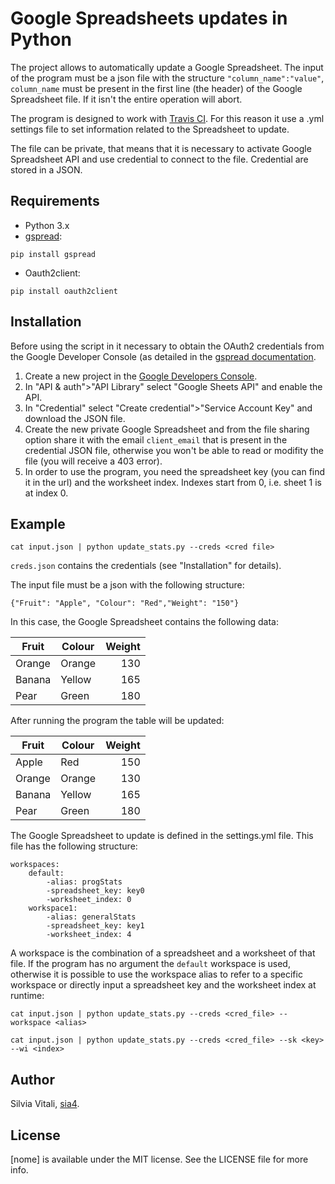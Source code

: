 # Google Spreadsheets updates in Python

The project allows to automatically update a Google Spreadsheet. The input of the program must be a json file with the structure `"column_name":"value"`, `column_name` must be present in the first line (the header) of the Google Spreadsheet file. If it isn't the entire operation will abort.

The program is designed to work with [Travis CI](https://travis-ci.org/). For this reason it use a .yml settings file to set information related to the Spreadsheet to update.

The file can be private, that means that it is necessary to activate Google Spreadsheet API and use credential to connect to the file. Credential are stored in a JSON.

## Requirements
- Python 3.x
- [gspread](https://github.com/burnash/gspread):
```
pip install gspread
```
- Oauth2client:
```
pip install oauth2client
```

## Installation
Before using the script in it necessary to obtain the OAuth2 credentials from the Google Developer Console (as detailed in the [gspread documentation](http://gspread.readthedocs.io/en/latest/oauth2.html).

1. Create a new project in the [Google Developers Console](https://console.developers.google.com).
2. In "API & auth">"API Library" select "Google Sheets API" and enable the API.
3. In "Credential" select "Create credential">"Service Account Key" and download the JSON file.
4. Create the new private Google Spreadsheet and from the file sharing option share it with the email `client_email` that is present in the credential JSON file, otherwise you won't be able to read or modifity the file (you will receive a 403 error).
5. In order to use the program, you need the spreadsheet key (you can find it in the url) and the worksheet index. Indexes start from 0, i.e. sheet 1 is at index 0.

## Example

```
cat input.json | python update_stats.py --creds <cred file>
```

`creds.json` contains the credentials (see "Installation" for details).

The input file must be a json with the following structure:
```
{"Fruit": "Apple", "Colour": "Red","Weight": "150"}
```

In this case, the Google Spreadsheet contains the following data:

| Fruit         | Colour        | Weight |
| ------------- |---------------| ------:|
| Orange        | Orange        | 130    |
| Banana        | Yellow        | 165    |
| Pear          | Green         | 180    |

After running the program the table will be updated:

| Fruit         | Colour        | Weight |
| ------------- |---------------| ------:|
| Apple         | Red           | 150    |
| Orange        | Orange        | 130    |
| Banana        | Yellow        | 165    |
| Pear          | Green         | 180    |

The Google Spreadsheet to update is defined in the settings.yml file. This file has the following structure:
```
workspaces:
    default:
        -alias: progStats
        -spreadsheet_key: key0
        -worksheet_index: 0
    workspace1:
        -alias: generalStats
        -spreadsheet_key: key1
        -worksheet_index: 4
```
A workspace is the combination of a spreadsheet and a worksheet of that file.
If the program has no argument the `default` workspace is used, otherwise it is possible to use the workspace alias to refer to a specific workspace or directly input a spreadsheet key and the worksheet index at runtime:

```
cat input.json | python update_stats.py --creds <cred_file> --workspace <alias>
```
```
cat input.json | python update_stats.py --creds <cred_file> --sk <key> --wi <index>
```

## Author
Silvia Vitali, [sia4](https://github.com/sia4).

## License
[nome] is available under the MIT license. See the LICENSE file for more info.
